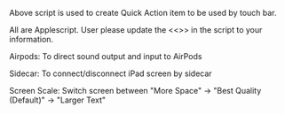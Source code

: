 Above script is used to create Quick Action item to be used by touch bar.

All are Applescript. User please update the <<<XXXX>>> in the script to your information.
  
Airpods: To direct sound output and input to AirPods

Sidecar: To connect/disconnect iPad screen by sidecar

Screen Scale: Switch screen between "More Space" -> "Best Quality (Default)" -> "Larger Text"
